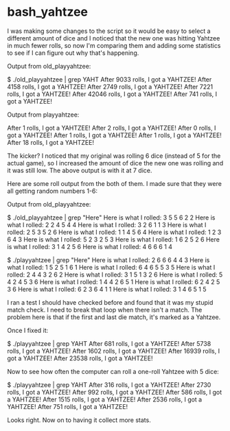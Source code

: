 # bash_yahtzee

I was making some changes to the script so it would be easy to select a
different amount of dice and I noticed that the new one was hitting Yahtzee in
much fewer rolls, so now I'm comparing them and adding some statistics to see
if I can figure out why that's happening.

Output from old_playyahtzee:

$ ./old_playyahtzee | grep YAHT
After 9033 rolls, I got a YAHTZEE!
After 4158 rolls, I got a YAHTZEE!
After 2749 rolls, I got a YAHTZEE!
After 7221 rolls, I got a YAHTZEE!
After 42046 rolls, I got a YAHTZEE!
After 741 rolls, I got a YAHTZEE!

Output from playyahtzee:

After 1 rolls, I got a YAHTZEE!
After 2 rolls, I got a YAHTZEE!
After 0 rolls, I got a YAHTZEE!
After 1 rolls, I got a YAHTZEE!
After 1 rolls, I got a YAHTZEE!
After 18 rolls, I got a YAHTZEE!

The kicker? I noticed that my original was rolling 6 dice (instead of 5 for the actual game), 
so I increased the amount of dice the new one was rolling and it was still low. The above 
output is with it at 7 dice.

Here are some roll output from the both of them. I made sure that they were all getting random
numbers 1-6:

Output from old_playyahtzee:

$ ./old_playyahtzee | grep "Here"
Here is what I rolled: 3 5 5 6 2 2
Here is what I rolled: 2 2 4 5 4 4
Here is what I rolled: 3 2 6 1 1 3
Here is what I rolled: 2 5 3 5 2 6
Here is what I rolled: 1 1 4 5 6 4
Here is what I rolled: 1 2 3 6 4 3
Here is what I rolled: 5 2 3 2 5 3
Here is what I rolled: 1 6 2 5 2 6
Here is what I rolled: 3 1 4 2 5 6
Here is what I rolled: 4 6 6 6 1 4

$ ./playyahtzee | grep "Here"
Here is what I rolled: 2 6 6 6 4 4 3
Here is what I rolled: 1 5 2 5 1 6 1
Here is what I rolled: 6 4 6 5 5 3 5
Here is what I rolled: 2 4 4 3 2 6 2
Here is what I rolled: 3 1 5 1 3 2 6
Here is what I rolled: 5 4 2 4 5 3 6
Here is what I rolled: 1 4 4 2 6 5 1
Here is what I rolled: 6 2 4 2 5 3 6
Here is what I rolled: 6 2 3 6 4 1 1
Here is what I rolled: 3 1 4 6 5 1 5

I ran a test I should have checked before and found that it was my stupid match check. I need to 
break that loop when there isn't a match. The problem here is that if the first and last die match,
it's marked as a Yahtzee.

Once I fixed it:

$ ./playyahtzee | grep YAHT
After 681 rolls, I got a YAHTZEE!
After 5738 rolls, I got a YAHTZEE!
After 1602 rolls, I got a YAHTZEE!
After 16939 rolls, I got a YAHTZEE!
After 23538 rolls, I got a YAHTZEE!

Now to see how often the computer can roll a one-roll Yahtzee with 5 dice:

$ ./playyahtzee | grep YAHT
After 316 rolls, I got a YAHTZEE!
After 2730 rolls, I got a YAHTZEE!
After 992 rolls, I got a YAHTZEE!
After 586 rolls, I got a YAHTZEE!
After 1515 rolls, I got a YAHTZEE!
After 2536 rolls, I got a YAHTZEE!
After 751 rolls, I got a YAHTZEE!

Looks right. Now on to having it collect more stats.
